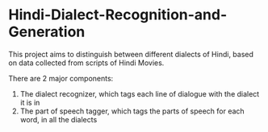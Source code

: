 # Hindi-Dialect-Recognition-and-Generation

This project aims to distinguish between different dialects of Hindi, based on data collected from scripts of Hindi Movies.

There are 2 major components:

1. The dialect recognizer, which tags each line of dialogue with the dialect it is in
2. The part of speech tagger, which tags the parts of speech for each word, in all the dialects 

